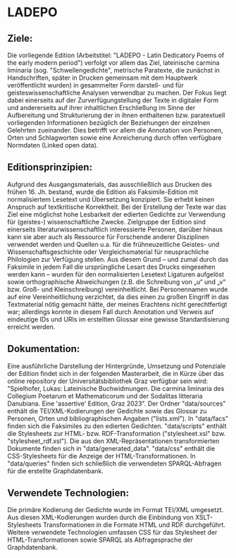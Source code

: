 # LADEPO

## Ziele:
Die vorliegende Edition (Arbeitstitel: "LADEPO - Latin Dedicatory Poems of the early modern period") verfolgt vor allem das Ziel, lateinische carmina liminaria (sog. "Schwellengedichte", metrische Paratexte, die zunächst in Handschriften, später in Drucken gemeinsam mit dem Hauptwerk veröffentlicht wurden) in gesammelter Form darstell- und für geisteswissenschaftliche Analysen verwendbar zu machen. Der Fokus liegt dabei einerseits auf der Zurverfügungstellung der Texte in digitaler Form und andererseits auf ihrer inhaltlichen Erschließung im Sinne der Aufbereitung und Strukturierung der in ihnen enthaltenen bzw. paratextuell vorliegenden Informationen bezüglich der Beziehungen der einzelnen Gelehrten zueinander. Dies betrifft vor allem die Annotation von Personen, Orten und Schlagworten sowie eine Anreicherung durch offen verfügbare Normdaten (Linked open data).

## Editionsprinzipien:
Aufgrund des Ausgangsmaterials, das ausschließlich aus Drucken des frühen 16. Jh. bestand, wurde die Edition als Faksimile-Edition mit normalisiertem Lesetext und Übersetzung konzipiert. Sie erhebt keinen Anspruch auf textkritische Korrektheit. Bei der Erstellung der Texte war das Ziel eine möglichst hohe Lesbarkeit der edierten Gedichte zur Verwendung für (geistes-) wissenschaftliche Zwecke. Zielgruppe der Edition sind einerseits literaturwissenschaftlich interessierte Personen, darüber hinaus kann sie aber auch als Ressource für Forschende anderer Disziplinen verwendet werden und Quellen u.a. für die frühneuzeitliche Geistes- und Wissenschaftsgeschichte oder Vergleichsmaterial für neusprachliche Philologien zur Verfügung stellen. Aus diesem Grund – und zumal durch das Faksimile in jedem Fall die ursprüngliche Lesart des Drucks eingesehen werden kann – wurden für den normalisierten Lesetext Ligaturen aufgelöst sowie orthographische Abweichungen (z.B. die Schreibung von „u“ und „v“ bzw. Groß- und Kleinschreibung) vereinheitlicht. Bei Personennamen wurde auf eine Vereinheitlichung verzichtet, da dies einen zu großen Eingriff in das Textmaterial nötig gemacht hätte, der meines Erachtens nicht gerechtfertigt war; allerdings konnte in diesem Fall durch Annotation und Verweis auf eindeutige IDs und URIs im erstellten Glossar eine gewisse Standardisierung erreicht werden.

## Dokumentation:
Eine ausführliche Darstellung der Hintergründe, Umsetzung und Potenziale der Edition findet sich in der folgenden Masterarbeit, die in Kürze über das online repository der Universitätsbibliothek Graz verfügbar sein wird: "Spielhofer, Lukas: Lateinische Buchwidmungen. Die carmina liminaria des Collegium Poetarum et Mathematicorum und der Sodalitas litteraria Danubiana. Eine 'assertive' Edition, Graz 2023". Der Ordner "data/sources" enthält die TEI/XML-Kodierungen der Gedichte sowie das Glossar zu Personen, Orten und bibliographischen Angaben ("lists.xml"). In "data/facs" finden sich die Faksimiles zu den edierten Gedichten. "data/scripts" enthält die Stylesheets zur HTML- bzw. RDF-Transformation ("stylesheet.xsl" bzw. "stylesheet_rdf.xsl"). Die aus den XML-Repräsentationen transformierten Dokumente finden sich in "data/generated_data". "data/css" enthält die CSS-Stylesheets für die Anzeige der HTML-Transformationen. In "data/queries" finden sich schließlich die verwendeten SPARQL-Abfragen für die erstellte Graphdatenbank.

## Verwendete Technologien:
Die primäre Kodierung der Gedichte wurde im Format TEI/XML umgesetzt. Aus diesen XML-Kodierungen wurden durch die Einbindung von XSLT-Stylesheets Transformationen in die Formate HTML und RDF durchgeführt. Weitere verwendete Technologien umfassen CSS für das Stylesheet der HTML-Transformationen sowie SPARQL als Abfragesprache der Graphdatenbank.
